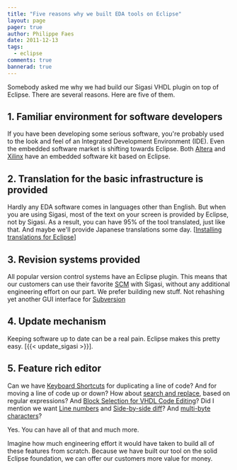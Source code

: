 ```yaml
---
title: "Five reasons why we built EDA tools on Eclipse"
layout: page 
pager: true
author: Philippe Faes
date: 2011-12-13
tags: 
  - eclipse
comments: true
bannerad: true
---
```


Somebody asked me why we had build our Sigasi VHDL plugin on top of Eclipse. There are several reasons. Here are five of them.

## 1. Familiar environment for software developers

If you have been developing some serious software, you're probably used to the look and feel of an Integrated Development Environment (IDE). Even the embedded software market is shifting towards Eclipse. Both [Altera](http://www.altera.com/devices/processor/nios2/tools/ni2-development_tools.html) and [Xilinx](https://www.xilinx.com/products/design-tools/software-zone.html) have an embedded software kit based on Eclipse.

## 2. Translation for the basic infrastructure is provided

Hardly any EDA software comes in languages other than English. But when you are using Sigasi, most of the text on your screen is provided by Eclipse, not by Sigasi. As a result, you can have 95% of the tool translated, just like that. And maybe we'll provide Japanese translations some day. \[[Installing translations for Eclipse](/tech/installing-translations-eclipse)\]

## 3. Revision systems provided

All popular version control systems have an Eclipse plugin. This means that our customers can use their favorite [SCM](http://en.wikipedia.org/wiki/Source_Code_Management) with Sigasi, without any additional engineering effort on our part. We prefer building new stuff. Not rehashing yet another GUI interface for [Subversion](https://subversion.apache.org)

## 4. Update mechanism

Keeping software up to date can be a real pain. Eclipse makes this pretty easy. \[{{< update_sigasi >}}\]. 

## 5. Feature rich editor

Can we have [Keyboard Shortcuts](/manual/keyshortcuts) for duplicating a line of code? And for moving a line of code up or down? How about [search and replace](https://help.eclipse.org/photon/topic/org.eclipse.jdt.doc.user/reference/views/shared/ref-findreplace.htm?cp=1_4_7_1_0_2), based on regular expressions? And [Block Selection for VHDL Code Editing](/screencasts/block_selection_mode)? Did I mention we want [Line numbers](/manual/config#line-numbers) and [Side-by-side diff](/screencasts/side_by_side_diff)? And [multi-byte characters](/faq#does-sigasi-support-multi-byte-characters)?

Yes. You can have all of that and much more. 

Imagine how much engineering effort it would have taken to build all of these features from scratch. Because we have built our tool on the solid Eclipse foundation, we can offer our customers more value for money. 
